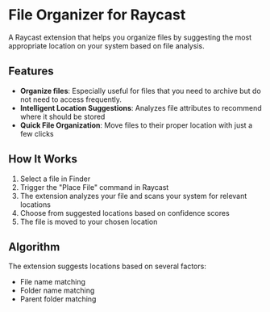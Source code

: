 # File Organizer for Raycast

A Raycast extension that helps you organize files by suggesting the most appropriate location on your system based on file analysis.

## Features

- **Organize files**: Especially useful for files that you need to archive but do not need to access frequently.
- **Intelligent Location Suggestions**: Analyzes file attributes to recommend where it should be stored
- **Quick File Organization**: Move files to their proper location with just a few clicks

## How It Works

1. Select a file in Finder
2. Trigger the "Place File" command in Raycast
3. The extension analyzes your file and scans your system for relevant locations
4. Choose from suggested locations based on confidence scores
5. The file is moved to your chosen location

## Algorithm

The extension suggests locations based on several factors:

- File name matching
- Folder name matching
- Parent folder matching
